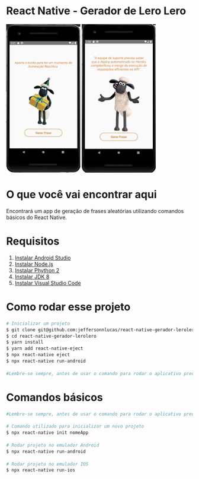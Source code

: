 # React Native - Gerador de Lero Lero
<img src="src/screens/TelaInicial.jpg" width="200px" height="400px"></img> <img src="src/screens/LeroLeroGerado.jpg" width="200px" height="400px"></img>

# O que você vai encontrar aqui
Encontrará um app de geração de frases aleatórias utilizando comandos básicos do React Native.

# Requisitos
1. [Instalar Android Studio](https://developer.android.com/studio/install/)
2. [Instalar Node.js](https://nodejs.org/pt-br/download/)
3. [Instalar Phython 2](https://www.python.org/downloads/release/python-2718/)
4. [Instalar JDK 8](https://www.oracle.com/br/java/technologies/javase/javase-jdk8-downloads.html)
5. [Instalar Visual Studio Code](https://code.visualstudio.com/)

# Como rodar esse projeto
```bash
# Inicializar um projeto
$ git clone git@github.com:jeffersonnlucas/react-native-gerador-lerolero.git
$ cd react-native-gerador-lerolero
$ yarn install 
$ yarn add react-native-eject
$ npx react-native eject
$ npx react-native run-android

#Lembre-se sempre, antes de usar o comando para rodar o aplicativo precisa estar com o Emulador aberto e ai sim rodar o comando.
```

# Comandos básicos
```bash
#Lembre-se sempre, antes de usar o comando para rodar o aplicativo precisa estar com o Emulador aberto e ai sim rodar o comando.

# Comando utilizado para inicializar um novo projeto
$ npx react-native init nomeApp

# Rodar projeto no emulador Android
$ npx react-native run-android 

# Rodar projeto no emulador IOS
$ npx react-native run-ios
```
